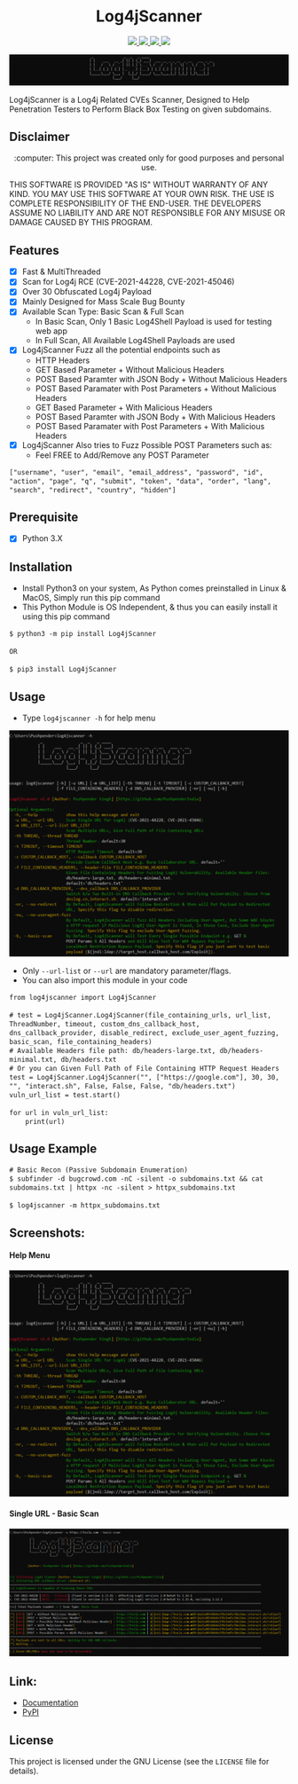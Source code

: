 <h1 align="center">Log4jScanner</h1>
<p align="center">
    <a href="https://python.org">
    <img src="https://img.shields.io/badge/Python-3.9-green.svg">
  </a>
  <a href="https://github.com/PushpenderIndia/Log4jScanner/blob/master/LICENSE">
    <img src="https://img.shields.io/badge/License-GNUv3-lightgrey.svg">
  </a>
  <a href="https://github.com/PushpenderIndia/Log4jScanner/releases">
    <img src="https://img.shields.io/badge/Release-1.2-blue.svg">
  </a>
    <a href="https://github.com/PushpenderIndia/Log4jScanner">
    <img src="https://img.shields.io/badge/Open%20Source-%E2%9D%A4-brightgreen.svg">
  </a>
</p>

<p align="center">
  <img src="https://github.com/PushpenderIndia/Log4jScanner/blob/3368a4679f094993189df1ba0839d03ba5cf0c11/img/Logo.PNG" alt="Log4jScanner Logo">
</p>     

Log4jScanner is a Log4j Related CVEs Scanner, Designed to Help Penetration Testers to Perform Black Box Testing on given subdomains.

## Disclaimer
<p align="center">
  :computer: This project was created only for good purposes and personal use.
</p>

THIS SOFTWARE IS PROVIDED "AS IS" WITHOUT WARRANTY OF ANY KIND. YOU MAY USE THIS SOFTWARE AT YOUR OWN RISK. THE USE IS COMPLETE RESPONSIBILITY OF THE END-USER. THE DEVELOPERS ASSUME NO LIABILITY AND ARE NOT RESPONSIBLE FOR ANY MISUSE OR DAMAGE CAUSED BY THIS PROGRAM.

## Features
- [x] Fast & MultiThreaded
- [x] Scan for Log4j RCE (CVE-2021-44228, CVE-2021-45046) 
- [x] Over 30 Obfuscated Log4j Payload
- [x] Mainly Designed for Mass Scale Bug Bounty
- [x] Available Scan Type: Basic Scan & Full Scan
    - In Basic Scan, Only 1 Basic Log4Shell Payload is used for testing web app
    - In Full Scan, All Available Log4Shell Payloads are used
- [x] Log4jScanner Fuzz all the potential endpoints such as 
    - HTTP Headers 
    - GET Based Parameter                       + Without Malicious Headers
    - POST Based Paramter with JSON Body        + Without Malicious Headers
    - POST Based Paramater with Post Parameters + Without Malicious Headers
    - GET Based Parameter                       + With Malicious Headers 
    - POST Based Paramter with JSON Body        + With Malicious Headers
    - POST Based Paramater with Post Parameters + With Malicious Headers
- [x] Log4jScanner Also tries to Fuzz Possible POST Parameters such as:
    - Feel FREE to Add/Remove any POST Parameter
```
["username", "user", "email", "email_address", "password", "id", "action", "page", "q", "submit", "token", "data", "order", "lang", "search", "redirect", "country", "hidden"]
```

## Prerequisite
- [x] Python 3.X

## Installation
* Install Python3 on your system, As Python comes preinstalled in Linux & MacOS, Simply run this pip command
* This Python Module is OS Independent, & thus you can easily install it using this pip command
```
$ python3 -m pip install Log4jScanner

OR

$ pip3 install Log4jScanner
```

## Usage 

* Type `log4jscanner -h` for help menu

![](https://github.com/PushpenderIndia/Log4jScanner/blob/main/img/Help.PNG?raw=True)

* Only `--url-list` or `--url` are mandatory parameter/flags.
* You can also import this module in your code

```
from log4jscanner import Log4jScanner

# test = Log4jScanner.Log4jScanner(file_containing_urls, url_list, ThreadNumber, timeout, custom_dns_callback_host, dns_callback_provider, disable_redirect, exclude_user_agent_fuzzing, basic_scan, file_containing_headers)
# Available Headers file path: db/headers-large.txt, db/headers-minimal.txt, db/headers.txt
# Or you can Given Full Path of File Containing HTTP Request Headers
test = Log4jScanner.Log4jScanner("", ["https://google.com"], 30, 30, "", "interact.sh", False, False, False, "db/headers.txt")
vuln_url_list = test.start()

for url in vuln_url_list:
    print(url)
```

## Usage Example
```
# Basic Recon (Passive Subdomain Enumeration)
$ subfinder -d bugcrowd.com -nC -silent -o subdomains.txt && cat subdomains.txt | httpx -nc -silent > httpx_subdomains.txt

$ log4jscanner -m httpx_subdomains.txt 
```

## Screenshots:

#### Help Menu
![](https://github.com/PushpenderIndia/Log4jScanner/blob/main/img/Help.PNG?raw=True)

#### Single URL - Basic Scan
![](https://github.com/PushpenderIndia/Log4jScanner/blob/main/img/BasicScan.PNG?raw=True)

## Link:

* [Documentation](https://github.com/PushpenderIndia/Log4jScanner)
* [PyPI](https://pypi.org/project/Log4jScanner/)

## License

This project is licensed under the GNU License (see the `LICENSE` file for details).






